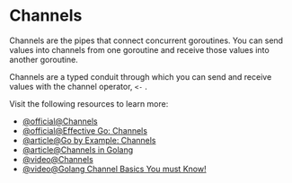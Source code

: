 # Channels

Channels are the pipes that connect concurrent goroutines. You can send values into channels from one goroutine and receive those values into another goroutine.

Channels are a typed conduit through which you can send and receive values with the channel operator, `<-` .

Visit the following resources to learn more:

- [@official@Channels](https://go.dev/tour/concurrency/2)
- [@official@Effective Go: Channels](https://go.dev/doc/effective_go#channels)
- [@article@Go by Example: Channels](https://gobyexample.com/channels)
- [@article@Channels in Golang](https://golangbot.com/channels/)
- [@video@Channels](https://www.youtube.com/watch?v=e4bu9g-bYtg)
- [@video@Golang Channel Basics You must Know!](https://youtu.be/LgCmPHqAuf4)
